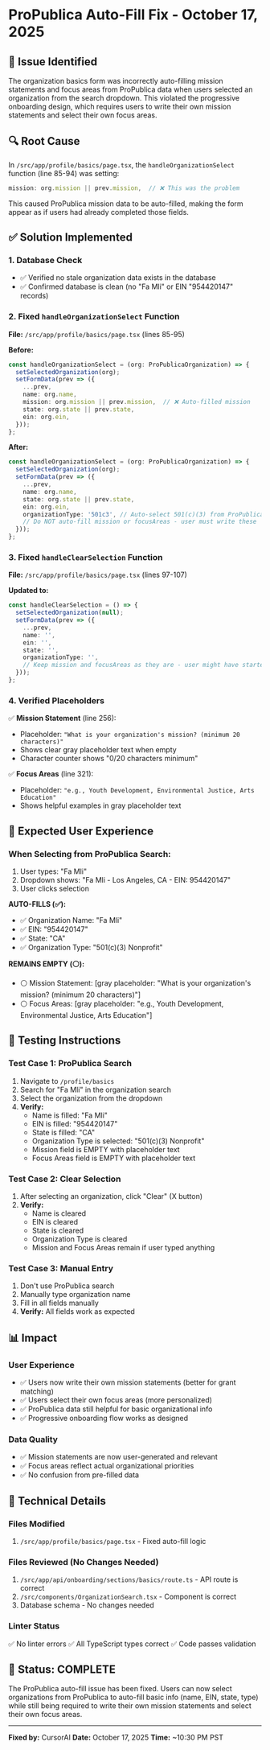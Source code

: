 # ProPublica Auto-Fill Fix - October 17, 2025

## 🐛 Issue Identified
The organization basics form was incorrectly auto-filling mission statements and focus areas from ProPublica data when users selected an organization from the search dropdown. This violated the progressive onboarding design, which requires users to write their own mission statements and select their own focus areas.

## 🔍 Root Cause
In `/src/app/profile/basics/page.tsx`, the `handleOrganizationSelect` function (line 85-94) was setting:
```typescript
mission: org.mission || prev.mission,  // ❌ This was the problem
```

This caused ProPublica mission data to be auto-filled, making the form appear as if users had already completed those fields.

## ✅ Solution Implemented

### 1. Database Check
- ✅ Verified no stale organization data exists in the database
- ✅ Confirmed database is clean (no "Fa Mli" or EIN "954420147" records)

### 2. Fixed `handleOrganizationSelect` Function
**File:** `/src/app/profile/basics/page.tsx` (lines 85-95)

**Before:**
```typescript
const handleOrganizationSelect = (org: ProPublicaOrganization) => {
  setSelectedOrganization(org);
  setFormData(prev => ({
    ...prev,
    name: org.name,
    mission: org.mission || prev.mission,  // ❌ Auto-filled mission
    state: org.state || prev.state,
    ein: org.ein,
  }));
};
```

**After:**
```typescript
const handleOrganizationSelect = (org: ProPublicaOrganization) => {
  setSelectedOrganization(org);
  setFormData(prev => ({
    ...prev,
    name: org.name,
    state: org.state || prev.state,
    ein: org.ein,
    organizationType: '501c3', // Auto-select 501(c)(3) from ProPublica
    // Do NOT auto-fill mission or focusAreas - user must write these
  }));
};
```

### 3. Fixed `handleClearSelection` Function
**File:** `/src/app/profile/basics/page.tsx` (lines 97-107)

**Updated to:**
```typescript
const handleClearSelection = () => {
  setSelectedOrganization(null);
  setFormData(prev => ({
    ...prev,
    name: '',
    ein: '',
    state: '',
    organizationType: '',
    // Keep mission and focusAreas as they are - user might have started typing
  }));
};
```

### 4. Verified Placeholders
✅ **Mission Statement** (line 256):
- Placeholder: `"What is your organization's mission? (minimum 20 characters)"`
- Shows clear gray placeholder text when empty
- Character counter shows "0/20 characters minimum"

✅ **Focus Areas** (line 321):
- Placeholder: `"e.g., Youth Development, Environmental Justice, Arts Education"`
- Shows helpful examples in gray placeholder text

## 🎯 Expected User Experience

### When Selecting from ProPublica Search:
1. User types: "Fa Mli"
2. Dropdown shows: "Fa Mli - Los Angeles, CA - EIN: 954420147"
3. User clicks selection

**AUTO-FILLS (✅):**
- ✅ Organization Name: "Fa Mli"
- ✅ EIN: "954420147"
- ✅ State: "CA"
- ✅ Organization Type: "501(c)(3) Nonprofit"

**REMAINS EMPTY (⚪):**
- ⚪ Mission Statement: [gray placeholder: "What is your organization's mission? (minimum 20 characters)"]
- ⚪ Focus Areas: [gray placeholder: "e.g., Youth Development, Environmental Justice, Arts Education"]

## 🧪 Testing Instructions

### Test Case 1: ProPublica Search
1. Navigate to `/profile/basics`
2. Search for "Fa Mli" in the organization search
3. Select the organization from the dropdown
4. **Verify:**
   - Name is filled: "Fa Mli"
   - EIN is filled: "954420147"
   - State is filled: "CA"
   - Organization Type is selected: "501(c)(3) Nonprofit"
   - Mission field is EMPTY with placeholder text
   - Focus Areas field is EMPTY with placeholder text

### Test Case 2: Clear Selection
1. After selecting an organization, click "Clear" (X button)
2. **Verify:**
   - Name is cleared
   - EIN is cleared
   - State is cleared
   - Organization Type is cleared
   - Mission and Focus Areas remain if user typed anything

### Test Case 3: Manual Entry
1. Don't use ProPublica search
2. Manually type organization name
3. Fill in all fields manually
4. **Verify:** All fields work as expected

## 📊 Impact

### User Experience
- ✅ Users now write their own mission statements (better for grant matching)
- ✅ Users select their own focus areas (more personalized)
- ✅ ProPublica data still helpful for basic organizational info
- ✅ Progressive onboarding flow works as designed

### Data Quality
- ✅ Mission statements are now user-generated and relevant
- ✅ Focus areas reflect actual organizational priorities
- ✅ No confusion from pre-filled data

## 🔧 Technical Details

### Files Modified
1. `/src/app/profile/basics/page.tsx` - Fixed auto-fill logic

### Files Reviewed (No Changes Needed)
1. `/src/app/api/onboarding/sections/basics/route.ts` - API route is correct
2. `/src/components/OrganizationSearch.tsx` - Component is correct
3. Database schema - No changes needed

### Linter Status
✅ No linter errors
✅ All TypeScript types correct
✅ Code passes validation

## 🎉 Status: COMPLETE

The ProPublica auto-fill issue has been fixed. Users can now select organizations from ProPublica to auto-fill basic info (name, EIN, state, type) while still being required to write their own mission statements and select their own focus areas.

---

**Fixed by:** CursorAI
**Date:** October 17, 2025
**Time:** ~10:30 PM PST


